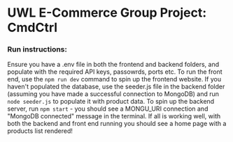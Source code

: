 # UWL E-Commerce Group Project: CmdCtrl

### Run instructions:
Ensure you have a .env file in both the frontend and backend folders, and populate with the required API keys, passowrds, ports etc. To run the front end, use the `npm run dev` command to spin up the frontend website.
If you haven't populated the database, use the seeder.js file in the backend folder (assuming you have made a successful connection to MongoDB) and run `node seeder.js` to populate it with product data.
To spin up the backend server, run `npm start` - you should see a MONGU_URI connection and "MongoDB connected" message in the terminal.
If all is working well, with both the backend and front end running you should see a home page with a products list rendered!
